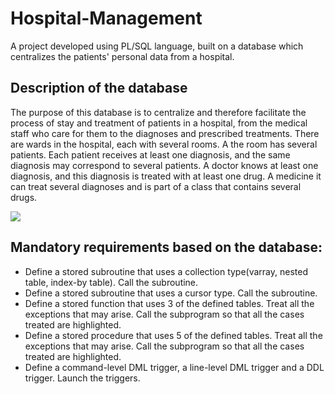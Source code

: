 # Hospital-Management
A project developed using PL/SQL language, built on a database which centralizes the patients' personal data from a hospital.

## Description of the database
The purpose of this database is to centralize and therefore facilitate the process of stay and treatment
of patients in a hospital, from the medical staff who care for them to the diagnoses
and prescribed treatments. There are wards in the hospital, each with several rooms. A
the room has several patients. Each patient receives at least one diagnosis, and
the same diagnosis may correspond to several patients. A doctor knows at least one
diagnosis, and this diagnosis is treated with at least one drug. A medicine
it can treat several diagnoses and is part of a class that contains several
drugs.


<img src="https://media.wired.com/photos/5926db217034dc5f91becd6b/master/w_582,c_limit/so-logo-s.jpg" >

## Mandatory requirements based on the database:
- Define a stored subroutine that uses a collection type(varray, nested table, index-by table). Call the subroutine.
- Define a stored subroutine that uses a cursor type. Call the subroutine.
- Define a stored function that uses 3 of the defined tables. Treat all the exceptions that may arise. Call the subprogram so that all the cases treated are highlighted.
- Define a stored procedure that uses 5 of the defined tables. Treat all the exceptions that may arise. Call the subprogram so that all the cases treated are highlighted.
- Define a command-level DML trigger, a line-level DML trigger and a DDL trigger. Launch the triggers.
